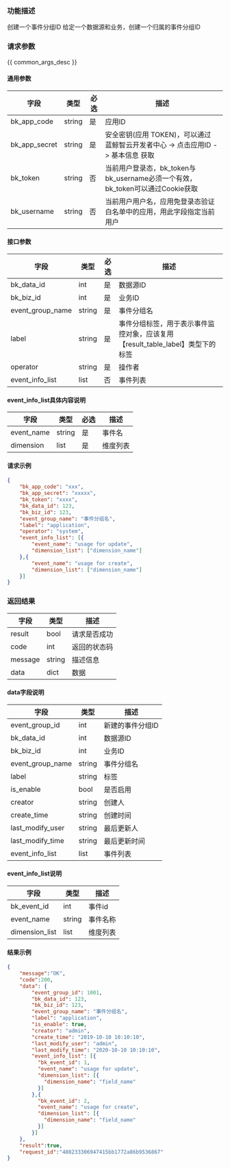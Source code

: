 

### 功能描述

创建一个事件分组ID
给定一个数据源和业务，创建一个归属的事件分组ID

### 请求参数

{{ common_args_desc }}

#### 通用参数

| 字段          | 类型   | 必选 | 描述                                                         |
| ------------- | ------ | ---- | ------------------------------------------------------------ |
| bk_app_code   | string | 是   | 应用ID                                                       |
| bk_app_secret | string | 是   | 安全密钥(应用 TOKEN)，可以通过 蓝鲸智云开发者中心 -> 点击应用ID -> 基本信息 获取 |
| bk_token      | string | 否   | 当前用户登录态，bk_token与bk_username必须一个有效，bk_token可以通过Cookie获取 |
| bk_username   | string | 否   | 当前用户用户名，应用免登录态验证白名单中的应用，用此字段指定当前用户 |

#### 接口参数

| 字段           | 类型   | 必选 | 描述        |
| -------------- | ------ | ---- | ----------- |
| bk_data_id  | int | 是   | 数据源ID |
| bk_biz_id | int | 是 | 业务ID |
| event_group_name | string | 是 | 事件分组名 |
| label | string | 是 | 事件分组标签，用于表示事件监控对象，应该复用【result_table_label】类型下的标签 |
| operator | string | 是 | 操作者 |
| event_info_list | list | 否 | 事件列表 |

#### event_info_list具体内容说明

| 字段                | 类型   | 必选   | 描述     |
| ------------------- | ------ | -------- | -------- |
| event_name | string | 是 | 事件名 |
| dimension | list | 是 | 维度列表 |

#### 请求示例

```json
{
    "bk_app_code": "xxx",
    "bk_app_secret": "xxxxx",
    "bk_token": "xxxx",
    "bk_data_id": 123,
    "bk_biz_id": 123,
    "event_group_name": "事件分组名",
    "label": "application",
    "operator": "system",
    "event_info_list": [{
        "event_name": "usage for update",
        "dimension_list": ["dimension_name"]
    },{
        "event_name": "usage for create",
        "dimension_list": ["dimension_name"]
    }]
}
```

### 返回结果

| 字段    | 类型   | 描述         |
| ------- | ------ | ------------ |
| result  | bool   | 请求是否成功 |
| code    | int    | 返回的状态码 |
| message | string | 描述信息     |
| data    | dict   | 数据         |

#### data字段说明

| 字段                | 类型   | 描述     |
| ------------------- | ------ | -------- |
| event_group_id | int | 新建的事件分组ID  |
| bk_data_id | int | 数据源ID |
| bk_biz_id | int | 业务ID |
| event_group_name | string | 事件分组名 |
| label | string | 标签 |
| is_enable | bool | 是否启用 |
| creator | string | 创建人 |
| create_time | string | 创建时间 |
| last_modify_user | string | 最后更新人 |
| last_modify_time | string | 最后更新时间 |
| event_info_list | list | 事件列表 |

#### event_info_list说明

| 字段           | 类型   | 描述     |
| -------------- | ------ | -------- |
| bk_event_id    | int    | 事件id   |
| event_name     | string | 事件名称 |
| dimension_list | list   | 维度列表 |

#### 结果示例

```json
{
    "message":"OK",
    "code":200,
    "data": {
    	"event_group_id": 1001,
    	"bk_data_id": 123,
    	"bk_biz_id": 123,
    	"event_group_name": "事件分组名",
    	"label": "application",
    	"is_enable": true,
    	"creator": "admin",
    	"create_time": "2019-10-10 10:10:10",
    	"last_modify_user": "admin",
    	"last_modify_time": "2020-10-10 10:10:10",
    	"event_info_list": [{
          "bk_event_id": 1,
          "event_name": "usage for update",
          "dimension_list": [{
            "dimension_name": "field_name"
          }]
        },{
          "bk_event_id": 2,
          "event_name": "usage for create",
          "dimension_list": [{
            "dimension_name": "field_name"
          }]
        }]
    },
    "result":true,
    "request_id":"408233306947415bb1772a86b9536867"
}
```
